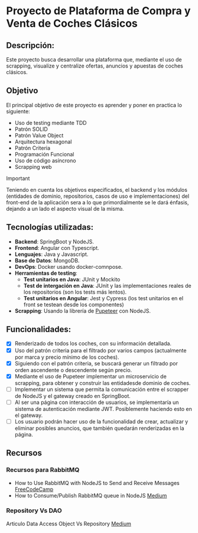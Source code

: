 # Proyecto de Plataforma de Compra y Venta de Coches Clásicos

## Descripción:

Este proyecto busca desarrollar una plataforma que, mediante el uso de scrapping, visualize y centralize ofertas, anuncios y apuestas de coches clásicos.

## Objetivo

El principal objetivo de este proyecto es aprender y poner en practica lo siguiente:

- Uso de testing mediante TDD
- Patrón SOLID
- Patrón Value Object
- Arquitectura hexagonal
- Patrón Criteria
- Programación Funcional
- Uso de código asíncrono
- Scrapping web

> [!IMPORTANT]
> Teniendo en cuenta los objetivos especificados, el backend y los módulos (entidades de dominio, repositorios, casos de uso e implementaciones) del front-end de la aplicación sera a lo que primordialmente se le dará énfasis, dejando a un lado el aspecto visual de la misma.

## Tecnologías utilizadas:

- <strong>Backend</strong>: SpringBoot y NodeJS.
- <strong>Frontend</strong>: Angular con Typescript.
- <strong>Lenguajes</strong>: Java y Javascript.
- <strong>Base de Datos</strong>: MongoDB.
- <strong>DevOps</strong>: Docker usando docker-comnpose.
- <strong>Herramientas de testing</strong>:
  - <strong>Test unitarios en Java</strong>: JUnit y Mockito
  - <strong>Test de intergación en Java</strong>: JUnit y las implementaciones reales de los repositorios (son los tests más lentos).
  - <strong>Test unitarios en Angular</strong>: Jest y Cypress (los test unitarios en el front se testean desde los componentes)
- <strong>Scrapping</strong>: Usando la librería de [Pupeteer](https://pptr.dev/) con NodeJS.

## Funcionalidades:

- [x] Renderizado de todos los coches, con su información detallada.
- [x] Uso del patrón criteria para el filtrado por varios campos (actualmente por marca y precio mínimo de los coches).
- [x] Siguiendo con el patrón criteria, se buscará generar un filtrado por orden ascendente o descendente según precio.
- [x] Mediante el uso de Pupeteer implementar un microservicio de scrapping, para obtener y construir las entidadesde dominio de coches. 
- [ ] Implementar un sistema que permita la comunicación entre el scrapper de NodeJS y el gateway creado en SpringBoot.
- [ ] Al ser una página con interacción de usuarios, se implementaría un sistema de autenticación mediante JWT. Posiblemente haciendo esto en el gateway.
- [ ] Los usuario podrán hacer uso de la funcionalidad de crear, actualizar y eliminar posibles anuncios, que también quedarán renderizadas en la página.

## Recursos 
### Recursos para RabbitMQ
- How to Use RabbitMQ with NodeJS to Send and Receive Messages [FreeCodeCamp](https://www.freecodecamp.org/news/how-to-use-rabbitmq-with-nodejs/)
- How to Consume/Publish RabbitMQ queue in NodeJS [Medium](https://medium.com/@rafael.guzman/how-to-consume-publish-rabbitmq-message-in-nodejs-cb68b5a6484c)

### Repository Vs DAO
Articulo Data Access Object Vs Repository [Medium](https://medium.com/@jotauribe/data-access-objects-vs-repositories-b1497565a873#:~:text=Una%20de%20las%20principales%20diferencias,m%C3%A1s%20arriba%20que%20el%20primero.)
